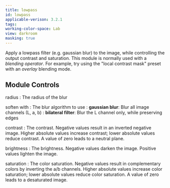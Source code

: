 ```yaml
---
title: lowpass
id: lowpass
applicable-verison: 3.2.1
tags: 
working-color-space: Lab
view: darkroom
masking: true
---
```


Apply a lowpass filter (e.g. gaussian blur) to the image, while controlling the output contrast and saturation. This module is normally used with a _blending operator_. For example, try using the "local contrast mask" preset with an _overlay_ blending mode.

## Module Controls

radius
: The radius of the blur

soften with
: The blur algorithm to use
: **gaussian blur**: Blur all image channels (L, a, b)
: **bilateral filter**: Blur the L channel only, while preserving edges

contrast
: The contrast. Negative values result in an inverted negative image. Higher absolute values increase contrast; lower absolute values reduce contrast. A value of zero leads to a neutral plane.

brightness
: The brightness. Negative values darken the image. Positive values lighten the image.

saturation
: The color saturation. Negative values result in complementary colors by inverting the a/b channels. Higher absolute values increase color saturation; lower absolute values reduce color saturation. A value of zero leads to a desaturated image.